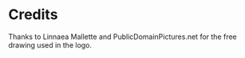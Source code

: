 # Credits

Thanks to Linnaea Mallette and PublicDomainPictures.net for the free drawing used in the logo.
